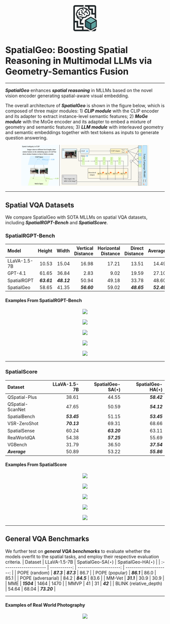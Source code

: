 <p align="center">
  <img src="READMEimages/SpatialGeo.png" width="15%"/>
</p>

# SpatialGeo: Boosting Spatial Reasoning in Multimodal LLMs via Geometry-Semantics Fusion
______________________________________________________________________

***SpatialGeo*** enhances ***spatial reasoning*** in MLLMs based on the novel vision encoder generating spatial-aware visual embedding.

The overall architecture of ***SpatialGeo*** is shown in the figure below, which is composed of three major modules: 1) ***CLIP module*** with the CLIP encoder and its adapter to extract instance-level semantic features; 2) ***MoGe module*** with the MoGe encoder and its adapter to embed a mixture of geometry and semantic features; 3) ***LLM module*** with interleaved geometry and semantic embeddings together with text tokens as inputs to generate question answering.

<p align="center">
  <img src="READMEimages/structure.png" width="80%"/>
</p>

______________________________________________________________________

## Spatial VQA Datasets
We compare SpatialGeo with SOTA MLLMs on spatial VQA datasets, including ***SpatialRGPT-Bench*** and ***SpatialScore***.
### SpatialRGPT-Bench

| Model                  | Height | Width | Vertical Distance | Horizontal Distance | Direct Distance | Average |
| :------------------ | -----: | ----: | ----------------: | ----------------: | ------------: | ------: |
| LLaVA-1.5-7B           |  10.53 | 15.04 |             16.98 |               17.21 |           13.51 |   14.49 |
| GPT-4.1                | 61.65 | 36.84 |              2.83 |                9.02 |           19.59 |   27.10 |
| SpatialRGPT            | ***63.61*** | ***48.12*** |             50.94 |               49.18 |           33.78 |   48.60 |       |        |       |                   |                     |                 |         |
| SpatialGeo |  58.65 | 41.35 |           ***56.60*** |           59.02 |       ***48.65*** | ***52.49*** |

#### Examples From SpatialRGPT-Bench
<p align="center">
  <img src="READMEimages/rgpt1.png" width="80%"/>
</p>
<p align="center">
  <img src="READMEimages/rgpt2.png" width="80%"/>
</p>
<p align="center">
  <img src="READMEimages/rgpt3.png" width="80%"/>
</p>
<p align="center">
  <img src="READMEimages/rgpt4.png" width="80%"/>
</p>
<p align="center">
  <img src="READMEimages/rgpt5.png" width="80%"/>
</p>

______________________________________________________________________

### SpatialScore
| Dataset             | LLaVA-1.5-7B | SpatialGeo-SA($\star$) | SpatialGeo-HA($\star$) |
| :------------------ | -----------: | ---------------------: | ---------------------: |
| QSpatial-Plus       |        38.61 |                  44.55 |              ***58.42*** |
| QSpatial-ScanNet    |        47.65 |                  50.59 |              ***54.12*** |
| SpatialBench        |    ***53.45*** |                  51.15 |              ***53.45*** |
| VSR-ZeroShot        |    ***70.13*** |                  69.31 |                  68.66 |
| SpatialSense        |        60.24 |              ***63.20*** |                  63.11 |
| RealWorldQA         |        54.38 |              ***57.25*** |                  55.69 |
| VGBench             |        31.79 |                  36.50 |              ***37.54*** |
| ***Average***         |        50.89 |                  53.22 |              ***55.86*** |

#### Examples From SpatialScore
<p align="center">
  <img src="READMEimages/spatialscore1.png" width="80%"/>
</p>
<p align="center">
  <img src="READMEimages/spatialscore2.png" width="80%"/>
</p>
<p align="center">
  <img src="READMEimages/spatialscore3.png" width="80%"/>
</p>
<p align="center">
  <img src="READMEimages/spatialscore4.png" width="80%"/>
</p>
<p align="center">
  <img src="READMEimages/spatialscore5.png" width="80%"/>
</p>

______________________________________________________________________

## General VQA Benchmarks
We further test on ***general VQA benchmarks*** to evaluate whether the models overfit to the spatial tasks, and employ their respective evaluation criteria.
| Dataset                | LLaVA-1.5-7B | SpatialGeo-SA($\star$) | SpatialGeo-HA($\star$) |
| :--------------------- | -----------: | ---------------------: | ---------------------: |
| POPE (random)          | ***87.3***     | ***87.3***               | 86.7                   |
| POPE (popular)         | ***86.1***     | 86.0                   | 85.1                   |
| POPE (adversarial)     | 84.2         | ***84.5***               | 83.6                   |
| MM-Vet                 | ***31.1***     | 30.9                   | 30.9                   |
| MME                    | ***1504***     | 1464                   | 1470                   |
| MMVP                   | 41           | 31                     | ***42***                 |
| BLINK (relative_depth)           | 54.64        | 68.04                  | ***73.20***              |
____________________________________________________________________

#### Examples of Real World Photography
<p align="center">
  <img src="READMEimages/realworld.png" width="80%"/>
</p>